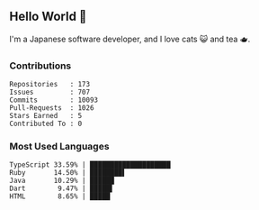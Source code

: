 ## Hello World 👋

I'm a Japanese software developer, and I love cats 😺 and tea 🫖.

### Contributions

    Repositories   : 173
    Issues         : 707
    Commits        : 10093
    Pull-Requests  : 1026
    Stars Earned   : 5
    Contributed To : 0

### Most Used Languages

    TypeScript 33.59% | ████████████████████
    Ruby       14.50% | ████████▌
    Java       10.29% | ██████
    Dart        9.47% | █████▌
    HTML        8.65% | █████
